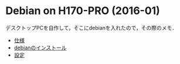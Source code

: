 
# Debian on H170-PRO (2016-01)

デスクトップPCを自作して，そこにdebianを入れたので，その際のメモ．

- [仕様](spec.md)
- [debianのインストール](install.md)
- [設定](setting.md)
